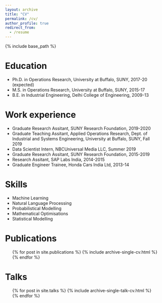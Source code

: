 ```yaml
---
layout: archive
title: "CV"
permalink: /cv/
author_profile: true
redirect_from:
  - /resume
---
```


{% include base_path %}

Education
======
* Ph.D. in Operations Research, University at Buffalo, SUNY, 2017-20 (expected)
* M.S. in Operations Research, University at Buffalo, SUNY, 2015-17
* B.E. in Industrial Engineering, Delhi College of Engineering, 2009-13

Work experience
======
* Graduate Research Assitant, SUNY Research Foundation, 2019-2020 
* Graduate Teaching Assitant, Applied Operations Research, Dept. of Industrial and Systems Engineering,  University at Buffalo, SUNY, Fall 2019
* Data Scientist Intern, NBCUniversal Media LLC, Summer 2019
* Graduate Research Assitant, SUNY Research Foundation, 2015-2019  
* Research Assitant, SAP Labs India, 2014-2015
* Graduate Engineer Trainee, Honda Cars India Ltd, 2013-14
 
Skills
======
* Machine Learning  
* Natural Language Processing 
* Probabilistical Modelling 
* Mathematical Optimisations
* Statistical Modelling 

Publications
======
  <ul>{% for post in site.publications %}
    {% include archive-single-cv.html %}
  {% endfor %}</ul>
  
Talks
======
  <ul>{% for post in site.talks %}
    {% include archive-single-talk-cv.html %}
  {% endfor %}</ul>
  

  

